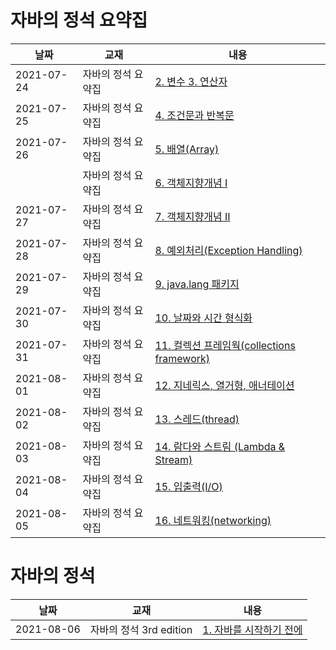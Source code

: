 # 자바의 정석 요약집


날짜 | 교재 | 내용
-----|------|------
|2021-07-24|자바의 정석 요약집|[2. 변수 3. 연산자](https://jungdami-ing.tistory.com/entry/%EC%9E%90%EB%B0%94%EC%9D%98-%EC%A0%95%EC%84%9D-%EC%9A%94%EC%95%BD%EC%A7%91?category=980034)
|2021-07-25|자바의 정석 요약집|[4. 조건문과 반복문](https://jungdami-ing.tistory.com/entry/%EC%9E%90%EB%B0%94%EC%9D%98-%EC%A0%95%EC%84%9D-%EC%9A%94%EC%95%BD%EC%A7%91-4-%EC%A1%B0%EA%B1%B4%EB%AC%B8%EA%B3%BC-%EB%B0%98%EB%B3%B5%EB%AC%B8)
|2021-07-26|자바의 정석 요약집|[5. 배열(Array)](https://jungdami-ing.tistory.com/entry/%EC%9E%90%EB%B0%94%EC%9D%98-%EC%A0%95%EC%84%9D-%EC%9A%94%EC%95%BD%EC%A7%91-5-%EB%B0%B0%EC%97%B4array)
||자바의 정석 요약집|[6. 객체지향개념 Ⅰ](https://jungdami-ing.tistory.com/entry/%EC%9E%90%EB%B0%94%EC%9D%98-%EC%A0%95%EC%84%9D-%EC%9A%94%EC%95%BD%EC%A7%91-6-%EA%B0%9D%EC%B2%B4%EC%A7%80%ED%96%A5%EA%B0%9C%EB%85%90-%E2%85%A0)
|2021-07-27|자바의 정석 요약집|[7. 객체지향개념 Ⅱ](https://jungdami-ing.tistory.com/entry/%EC%9E%90%EB%B0%94%EC%9D%98-%EC%A0%95%EC%84%9D-%EC%9A%94%EC%95%BD%EC%A7%91-7-%EA%B0%9D%EC%B2%B4%EC%A7%80%ED%96%A5%EA%B0%9C%EB%85%90-%E2%85%A1)
|2021-07-28|자바의 정석 요약집|[8. 예외처리(Exception Handling)](https://jungdami-ing.tistory.com/entry/%EC%9E%90%EB%B0%94%EC%9D%98-%EC%A0%95%EC%84%9D-%EC%9A%94%EC%95%BD%EC%A7%91-8-%EC%98%88%EC%99%B8%EC%B2%98%EB%A6%AC-exception-handling)
|2021-07-29|자바의 정석 요약집|[9. java.lang 패키지](https://jungdami-ing.tistory.com/entry/%EC%9E%90%EB%B0%94%EC%9D%98-%EC%A0%95%EC%84%9D-%EC%9A%94%EC%95%BD%EC%A7%91-9-javalang-%ED%8C%A8%ED%82%A4%EC%A7%80)
|2021-07-30|자바의 정석 요약집|[10. 날짜와 시간 형식화](https://jungdami-ing.tistory.com/entry/%EC%9E%90%EB%B0%94%EC%9D%98-%EC%A0%95%EC%84%9D-%EC%9A%94%EC%95%BD%EC%A7%91-10-%EB%82%A0%EC%A7%9C%EC%99%80-%EC%8B%9C%EA%B0%84-%ED%98%95%EC%8B%9D%ED%99%94)
|2021-07-31|자바의 정석 요약집|[11. 컬렉션 프레임웍(collections framework)](https://jungdami-ing.tistory.com/m/entry/%EC%9E%90%EB%B0%94%EC%9D%98-%EC%A0%95%EC%84%9D-%EC%9A%94%EC%95%BD%EC%A7%91-11-%EC%BB%AC%EB%A0%89%EC%85%98-%ED%94%84%EB%A0%88%EC%9E%84%EC%9B%8Dcollections-framework)
|2021-08-01|자바의 정석 요약집|[12. 지네릭스, 열거형, 애너테이션](https://jungdami-ing.tistory.com/entry/%EC%9E%90%EB%B0%94%EC%9D%98-%EC%A0%95%EC%84%9D-%EC%9A%94%EC%95%BD%EC%A7%91-12-%EC%A7%80%EB%84%A4%EB%A6%AD%EC%8A%A4-%EC%97%B4%EA%B1%B0%ED%98%95-%EC%95%A0%EB%84%88%ED%85%8C%EC%9D%B4%EC%85%98?category=980034)
|2021-08-02|자바의 정석 요약집|[13. 스레드(thread)](https://jungdami-ing.tistory.com/entry/%EC%9E%90%EB%B0%94%EC%9D%98-%EC%A0%95%EC%84%9D-%EC%9A%94%EC%95%BD%EC%A7%91-13-%EC%8A%A4%EB%A0%88%EB%93%9Cthread)
|2021-08-03|자바의 정석 요약집|[14. 람다와 스트림 (Lambda & Stream)](https://jungdami-ing.tistory.com/entry/%EC%9E%90%EB%B0%94%EC%9D%98-%EC%A0%95%EC%84%9D-%EC%9A%94%EC%95%BD%EC%A7%91-14-%EB%9E%8C%EB%8B%A4%EC%99%80-%EC%8A%A4%ED%8A%B8%EB%A6%BC-Lambda-Stream)
|2021-08-04|자바의 정석 요약집|[15. 입출력(I/O)](https://jungdami-ing.tistory.com/entry/%EC%9E%90%EB%B0%94%EC%9D%98-%EC%A0%95%EC%84%9D-%EC%9A%94%EC%95%BD%EC%A7%91-15-%EC%9E%85%EC%B6%9C%EB%A0%A5-IO)
|2021-08-05|자바의 정석 요약집|[16. 네트워킹(networking)](https://jungdami-ing.tistory.com/m/entry/%EC%9E%90%EB%B0%94%EC%9D%98-%EC%A0%95%EC%84%9D-%EC%9A%94%EC%95%BD%EC%A7%91-16-%EB%84%A4%ED%8A%B8%EC%9B%8C%ED%82%B9networking?category=980034)



# 자바의 정석



날짜 | 교재 | 내용
-----|------|------
|2021-08-06|자바의 정석 3rd edition|[1. 자바를 시작하기 전에](https://jungdami-ing.tistory.com/m/entry/Chapter-1-%EC%9E%90%EB%B0%94%EB%A5%BC-%EC%8B%9C%EC%9E%91%ED%95%98%EA%B8%B0-%EC%A0%84%EC%97%90)

